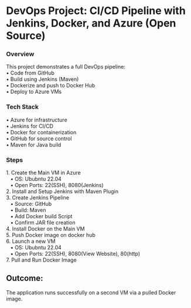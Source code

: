 <h1>DevOps Project: CI/CD Pipeline with Jenkins, Docker, and Azure (Open Source)</h1>
<h3>Overview</h3>
This project demonstrates a full DevOps pipeline:<br>
•	Code from GitHub<br>
•	Build using Jenkins (Maven)<br>
•	Dockerize and push to Docker Hub<br>
•	Deploy to Azure VMs<br>
<h3>Tech Stack</h3>
•	Azure for infrastructure<br>
•	Jenkins for CI/CD<br>
•	Docker for containerization<br>
•	GitHub for source control<br>
•	Maven for Java build<br>
<h3>Steps</h3>
1.	Create the Main VM in Azure<br>
&nbsp;&nbsp;&nbsp;•	OS: Ububntu 22.04<br>
&nbsp;&nbsp;&nbsp;•	Open Ports: 22(SSH), 8080(Jenkins)<br>
2.	Install  and Setup Jenkins with Maven Plugin <br>
3.	Create Jenkins Pipeline<br>
&nbsp;&nbsp;&nbsp;•	Source: GitHub<br>
&nbsp;&nbsp;&nbsp;•	Build: Maven<br>
&nbsp;&nbsp;&nbsp;•	Add Docker build Script<br>
&nbsp;&nbsp;&nbsp;•	Confirm JAR file creation<br>
4.	Install Docker on the Main VM<br>
5.	Push Docker image on docker hub<br>
6.	Launch a new VM <br>
&nbsp;&nbsp;&nbsp;•	OS: Ububntu 22.04<br>
&nbsp;&nbsp;&nbsp;•	Open Ports: 22(SSH), 8080(View Website), 80(http)<br>
7.	Pull and Run Docker Image<br>
<h2>Outcome:</h2>
The application runs successfully on a second VM via a pulled Docker image.
